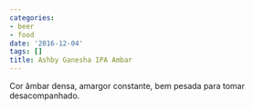 ```yaml
---
categories:
- beer
- food
date: '2016-12-04'
tags: []
title: Ashby Ganesha IPA Ambar
---
```


Cor âmbar densa, amargor constante, bem pesada para tomar desacompanhado.